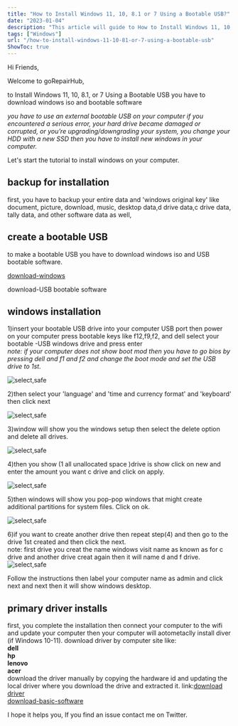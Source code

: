 ```yaml
---
title: "How to Install Windows 11, 10, 8.1 or 7 Using a Bootable USB?"
date: "2023-01-04"
description: "This article will guide to How to Install Windows 11, 10, 8.1 or 7 Using a Bootable USB with step by step."
tags: ["Windows"]
url: "/how-to-install-windows-11-10-81-or-7-using-a-bootable-usb"
ShowToc: true
---
```


Hi Friends,

Welcome to goRepairHub,

to Install Windows 11, 10, 8.1, or 7 Using a Bootable USB you have to download windows iso and bootable software


*you have to use an external bootable USB on your computer if you encountered a serious error, your hard drive became damaged or corrupted, or you’re upgrading/downgrading your system, you change your HDD with a new SSD then you have to install new windows in your computer.*

Let's start the tutorial to install windows on your computer.

## backup for installation
 first, you have to backup your entire data and 'windows original key'
 like document, picture, download, music, desktop data,d drive data,c drive data, tally data, and other software data as well,

## create a bootable USB
to make a bootable USB you have to download windows iso and USB bootable software.

<a href=https://getintopc.com/softwares/operating-systems/windows-10-march-2021-free-download-2607088/ target=_blank >download-windows</a>

download-USB bootable software

## windows installation
1)insert your bootable USB drive into your computer USB port then power on your computer press bootable keys like f12,f9,f2, and dell select your bootable -USB windows drive and press enter<br>
*note: if your computer does not show boot mod then you have to go bios by pressing dell and f1 and f2 and change the boot mode and set the USB drive to 1st.*

![select,safe](https://gorepairhub.github.io/images/2023-1-4-how-to-install-windows-11-10-81-or-7-using-a-bootable-usb/0-windows-nt6-setup.jpg)

2)then select your 'language' and 'time and currency format' and 'keyboard' then click next

![select,safe](https://gorepairhub.github.io/images/2023-1-4-how-to-install-windows-11-10-81-or-7-using-a-bootable-usb/language-english.jpg)

3)window will show you the windows setup then select the delete option and delete all drives.

![select,safe](https://gorepairhub.github.io/images/2023-1-4-how-to-install-windows-11-10-81-or-7-using-a-bootable-usb/delete-partition.jpg)

4)then you show (1 all unallocated space )drive is show click on new and enter the amount you want c drive and click on apply.

![select,safe](https://gorepairhub.github.io/images/2023-1-4-how-to-install-windows-11-10-81-or-7-using-a-bootable-usb/unallocated-space.jpg)

5)then windows will show you pop-pop windows that might create additional partitions for system files. Click on ok.

![select,safe](https://gorepairhub.github.io/images/2023-1-4-how-to-install-windows-11-10-81-or-7-using-a-bootable-usb/next-2.jpg)

6)if you want to create another drive then repeat step(4) and then go to the drive 1st created and then click the next.<br>
note: first drive you creat the name windows visit name as known as for c drive and another drive creat again then it will name d and f drive.
![select,safe](https://gorepairhub.github.io/images/2023-1-4-how-to-install-windows-11-10-81-or-7-using-a-bootable-usb/1-com.jpg)

Follow the instructions then label your computer name as admin and click next and next then it will show windows desktop. 

## primary driver installs
first, you complete the installation then connect your computer to the wifi and update your computer then your computer will aotometaclly install diver (if Windows 10-11).
download driver by computer site like:
<br>
<b>dell</b><br>
<b>hp</b> <br>
<b>lenovo</b><br>
<b>acer</b><br>
download the driver manually by copying the hardware id and updating the local driver where you download the drive and extracted it.
link:<a href=http://localhost:1313/how-do-i-install-a-driver-on-my-computer/ target=_blank>download driver</a>
<br>
<a href =https://gorepairhub.com/basic-software-for-windows/ target =_blank>download-basic-software</a>

I hope it helps you, If you find an issue contact me on Twitter.
  

